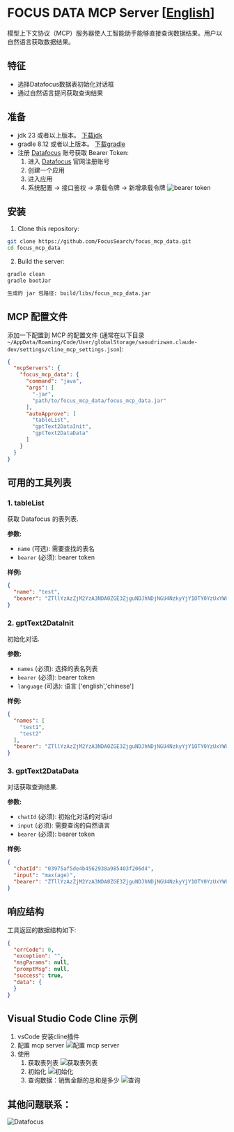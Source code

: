# FOCUS DATA MCP Server [[English](./README.md)]

模型上下文协议（MCP）服务器使人工智能助手能够直接查询数据结果。用户以自然语言获取数据结果。

## 特征

- 选择Datafocus数据表初始化对话框
- 通过自然语言提问获取查询结果

## 准备

- jdk 23 或者以上版本。 [下载jdk](https://www.oracle.com/java/technologies/downloads/)
- gradle 8.12 或者以上版本。 [下载gradle](https://gradle.org/install/)
- 注册 [Datafocus](https://www.datafocus.ai/) 账号获取 Bearer Token: 
    1. 进入 [Datafocus](https://www.datafocus.ai/) 官网注册账号
    2. 创建一个应用
    3. 进入应用
    4. 系统配置 -> 接口鉴权 -> 承载令牌 -> 新增承载令牌
       ![bearer token](bearer_token_cn.png)

## 安装

1. Clone this repository:

```bash
git clone https://github.com/FocusSearch/focus_mcp_data.git
cd focus_mcp_data
```

2. Build the server:

```bash
gradle clean
gradle bootJar

生成的 jar 包路径: build/libs/focus_mcp_data.jar
```

## MCP 配置文件

添加一下配置到 MCP 的配置文件 (通常在以下目录 `~/AppData/Roaming/Code/User/globalStorage/saoudrizwan.claude-dev/settings/cline_mcp_settings.json`):

```json
{
  "mcpServers": {
    "focus_mcp_data": {
      "command": "java",
      "args": [
        "-jar",
        "path/to/focus_mcp_data/focus_mcp_data.jar"
      ],
      "autoApprove": [
        "tableList",
        "gptText2DataInit",
        "gptText2DataData"
      ]
    }
  }
}
```

## 可用的工具列表

### 1. tableList

获取 Datafocus 的表列表.

**参数:**

- `name` (可选): 需要查找的表名
- `bearer` (必须): bearer token

**样例:**

```json
{
  "name": "test",
  "bearer": "ZTllYzAzZjM2YzA3NDA0ZGE3ZjguNDJhNDjNGU4NzkyYjY1OTY0YzUxYWU5NmU="
}
```

### 2. gptText2DataInit

初始化对话.

**参数:**

- `names` (必须): 选择的表名列表
- `bearer` (必须): bearer token
- `language` (可选): 语言 ['english','chinese']

**样例:**

```json
{
  "names": [
    "test1",
    "test2"
  ],
  "bearer": "ZTllYzAzZjM2YzA3NDA0ZGE3ZjguNDJhNDjNGU4NzkyYjY1OTY0YzUxYWU5NmU="
}
```

### 3. gptText2DataData

对话获取查询结果.

**参数:**

- `chatId` (必须): 初始化对话的对话id
- `input` (必须): 需要查询的自然语言
- `bearer` (必须): bearer token

**样例:**

```json
{
  "chatId": "03975af5de4b4562938a985403f206d4",
  "input": "max(age)",
  "bearer": "ZTllYzAzZjM2YzA3NDA0ZGE3ZjguNDJhNDjNGU4NzkyYjY1OTY0YzUxYWU5NmU="
}
```

## 响应结构

工具返回的数据结构如下:

```json
{
  "errCode": 0,
  "exception": "",
  "msgParams": null,
  "promptMsg": null,
  "success": true,
  "data": {
  }
}
```

## Visual Studio Code Cline 示例

1. vsCode 安装cline插件
2. 配置 mcp server
   ![配置 mcp server](./mcp_server_config.png)
3. 使用
    1. 获取表列表
       ![获取表列表](./focus_mcp_data_table_cn.png)
    2. 初始化
       ![初始化](./focus_mcp_data_init_cn.png)
    3. 查询数据：销售金额的总和是多少
       ![查询](./focus_mcp_data_data_cn.png)

## 其他问题联系：
![Datafocus](./wechat-qrcode.png)
